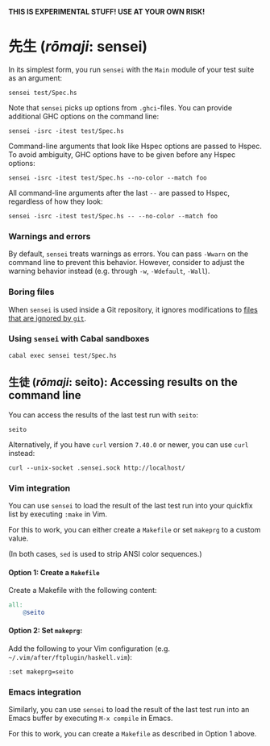 __THIS IS EXPERIMENTAL STUFF! USE AT YOUR OWN RISK!__

# 先生 (*rōmaji*: sensei)

In its simplest form, you run `sensei` with the `Main` module of your test
suite as an argument:

    sensei test/Spec.hs

Note that `sensei` picks up options from `.ghci`-files.  You can provide
additional GHC options on the command line:

    sensei -isrc -itest test/Spec.hs

Command-line arguments that look like Hspec options are passed to Hspec.  To
avoid ambiguity, GHC options have to be given before any Hspec options:

    sensei -isrc -itest test/Spec.hs --no-color --match foo

All command-line arguments after the last `--` are passed to Hspec, regardless
of how they look:

    sensei -isrc -itest test/Spec.hs -- --no-color --match foo

### Warnings and errors

By default, `sensei` treats warnings as errors.  You can pass `-Wwarn` on the
command line to prevent this behavior.  However, consider to adjust the warning
behavior instead (e.g. through `-w`, `-Wdefault`, `-Wall`).

### Boring files

When `sensei` is used inside a Git repository, it ignores modifications to
[files that are ignored by `git`](https://git-scm.com/docs/gitignore).

### Using `sensei` with Cabal sandboxes

    cabal exec sensei test/Spec.hs

## 生徒 (*rōmaji*: seito): Accessing results on the command line

You can access the results of the last test run with `seito`:

    seito

Alternatively, if you have `curl` version `7.40.0` or newer, you can use `curl`
instead:

    curl --unix-socket .sensei.sock http://localhost/


### Vim integration

You can use `sensei` to load the result of the last test run into your quickfix
list by executing `:make` in Vim.

For this to work, you can either create a `Makefile` or set `makeprg` to a
custom value.

(In both cases, `sed` is used to strip ANSI color sequences.)

#### Option 1: Create a `Makefile`

Create a Makefile with the following content:

```Makefile
all:
	@seito
```


#### Option 2: Set `makeprg`:

Add the following to your Vim configuration (e.g.
`~/.vim/after/ftplugin/haskell.vim`):

```vim
:set makeprg=seito
```

### Emacs integration

Similarly, you can use `sensei` to load the result of the last test run into an
Emacs buffer by executing `M-x compile` in Emacs.

For this to work, you can create a `Makefile` as described in Option 1 above.
